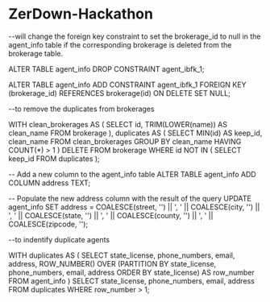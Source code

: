 # ZerDown-Hackathon

--will change the foreign key constraint to set the brokerage_id to null in the agent_info table if the corresponding brokerage is deleted from the brokerage table.

ALTER TABLE agent_info
DROP CONSTRAINT agent_ibfk_1;

ALTER TABLE agent_info
ADD CONSTRAINT agent_ibfk_1
FOREIGN KEY (brokerage_id)
REFERENCES brokerage(id)
ON DELETE SET NULL;

--to remove the duplicates from brokerages

WITH clean_brokerages AS (
  SELECT id, TRIM(LOWER(name)) AS clean_name
  FROM brokerage
), duplicates AS (
  SELECT MIN(id) AS keep_id, clean_name
  FROM clean_brokerages
  GROUP BY clean_name
  HAVING COUNT(*) > 1
)
DELETE FROM brokerage
WHERE id NOT IN (
  SELECT keep_id
  FROM duplicates
);


-- Add a new column to the agent_info table
ALTER TABLE agent_info ADD COLUMN address TEXT;

-- Populate the new address column with the result of the query
UPDATE agent_info SET address = COALESCE(street, '') || ', ' || COALESCE(city, '') || ', ' || COALESCE(state, '') || ', ' || COALESCE(county, '') || ', ' || COALESCE(zipcode, '');

  
--to indentify duplicate agents

WITH duplicates AS (
  SELECT 
    state_license, 
    phone_numbers, 
    email, 
    address, 
    ROW_NUMBER() OVER (PARTITION BY state_license, phone_numbers, email, address ORDER BY state_license) AS row_number
  FROM 
    agent_info
)
SELECT 
  state_license, 
  phone_numbers, 
  email, 
  address
FROM 
  duplicates
WHERE 
  row_number > 1;


